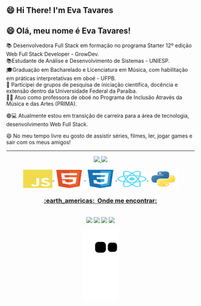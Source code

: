## 😄 Hi There! I'm Eva Tavares
## 😄 Olá, meu nome é <strong>Eva Tavares</strong>!

📚 Desenvolvedora Full Stack em formação no programa Starter 12º edição Web Full Stack Developer - GrowDev.<br>
📚Estudante de Análise e Desenvolvimento de Sistemas - UNIESP.<br> 
🎓Graduação em Bacharelado e Licenciatura em Música, com habilitação em práticas interpretativas em oboé - UFPB.<br>
🔬 Participei de grupos de pesquisa de iniciação científica, docência e extensão dentro da Universidade Federal da Paraíba.<br> 
👩‍🏫 Atuo como professora de oboé no Programa de Inclusão Através da Música e das Artes (PRIMA).<br> 

🟢💻 Atualmente estou em transição de carreira para a área de tecnologia, desenvolvimento Web Full Stack.

😄 No meu tempo livre eu gosto de assistir séries, filmes, ler, jogar games e sair com os meus amigos!

----
  
<div align="center">
  <a href="https://github.com/EvaTavares">
  <img height="160em" src="https://github-readme-stats.vercel.app/api?username=EvaTavares&show_icons=true&theme=dracula&include_all_commits=true&count_private=true"/>
  <img height="160em" src="https://github-readme-stats.vercel.app/api/top-langs/?username=EvaTavares&layout=compact&langs_count=7&theme=dracula"/>
</div>  
  
<div style="display: inline_block" align="center"><br>
  <img align="center" alt="Rafa-Js" height="50" width="80" src="https://raw.githubusercontent.com/devicons/devicon/master/icons/javascript/javascript-plain.svg">
  <img align="center" alt="Rafa-HTML" height="50" width="80" src="https://raw.githubusercontent.com/devicons/devicon/master/icons/html5/html5-original.svg">
  <img align="center" alt="Rafa-CSS" height="50" width="80" src="https://raw.githubusercontent.com/devicons/devicon/master/icons/css3/css3-original.svg">
  <img align="center" alt="Rafa-React" height="50" width="80" src="https://raw.githubusercontent.com/devicons/devicon/master/icons/react/react-original.svg">
  <img align="center" alt="Rafa-Python" height="50" width="80" src="https://raw.githubusercontent.com/devicons/devicon/master/icons/python/python-original.svg">
</div>

<h3 style="display: inline_block" align="center">:earth_americas: &nbsp;Onde me encontrar: </h3> 
 <br>
<div style="display: inline_block" align="center"> 
  <a href="https://www.instagram.com/tavareseva/" target="_blank"><img src="https://img.shields.io/badge/-Instagram-%23E4405F?style=for-the-badge&logo=instagram&logoColor=white" target="_blank"></a>
 <a href="https://discord.gg/avk4kFuN" target="_blank"><img src="https://img.shields.io/badge/Discord-7289DA?style=for-the-badge&logo=discord&logoColor=white" target="_blank"></a> 
  <a href = "mailto:eva.programadora@gmail.com"><img src="https://img.shields.io/badge/-Gmail-%23333?style=for-the-badge&logo=gmail&logoColor=white" target="_blank"></a>
  <a href="https://www.linkedin.com/in/evatavares/" target="_blank"><img src="https://img.shields.io/badge/-LinkedIn-%230077B5?style=for-the-badge&logo=linkedin&logoColor=white" target="_blank"></a> 
  <br>  
 
  ![Snake animation](https://github.com/rafaballerini/rafaballerini/blob/output/github-contribution-grid-snake.svg)
 
</div>

